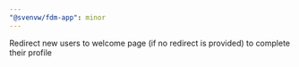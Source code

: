 ```yaml
---
"@svenvw/fdm-app": minor
---
```


Redirect new users to welcome page (if no redirect is provided) to complete their profile
